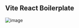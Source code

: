 ## Vite React Boilerplate

![image](https://github.com/resetmerlin/react-vite-boilerplate/assets/108568153/1ed71983-c2b4-4187-ba02-497690ea8915)
